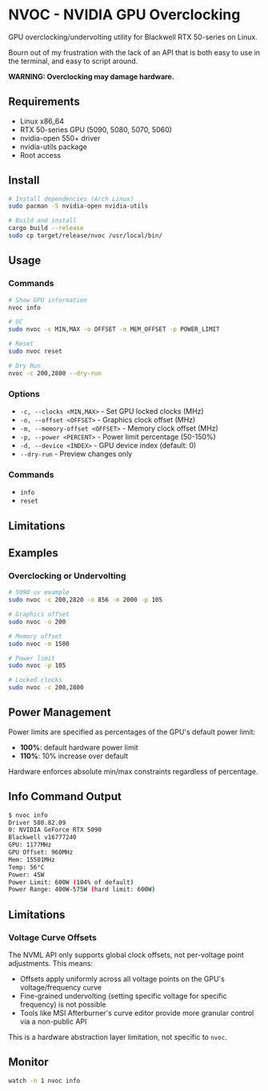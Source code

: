 # NVOC - NVIDIA GPU Overclocking

GPU overclocking/undervolting utility for Blackwell RTX 50-series on Linux.

Bourn out of my frustration with the lack of an API that is both easy to use in the terminal, and easy to script around.

**WARNING: Overclocking may damage hardware.**

## Requirements

- Linux x86_64
- RTX 50-series GPU (5090, 5080, 5070, 5060)
- nvidia-open 550+ driver
- nvidia-utils package
- Root access

## Install

```bash
# Install dependencies (Arch Linux)
sudo pacman -S nvidia-open nvidia-utils

# Build and install
cargo build --release
sudo cp target/release/nvoc /usr/local/bin/
```

## Usage

### Commands

```bash
# Show GPU information
nvoc info

# OC
sudo nvoc -c MIN,MAX -o OFFSET -m MEM_OFFSET -p POWER_LIMIT

# Reset
sudo nvoc reset

# Dry Run
nvoc -c 200,2800 --dry-run
```

### Options

- `-c, --clocks <MIN,MAX>` - Set GPU locked clocks (MHz)
- `-o, --offset <OFFSET>` - Graphics clock offset (MHz)
- `-m, --memory-offset <OFFSET>` - Memory clock offset (MHz)
- `-p, --power <PERCENT>` - Power limit percentage (50-150%)
- `-d, --device <INDEX>` - GPU device index (default: 0)
- `--dry-run` - Preview changes only

### Commands

- `info`
- `reset`

## Limitations



## Examples

### Overclocking or Undervolting
```bash
# 5090 uv example
sudo nvoc -c 200,2820 -o 856 -m 2000 -p 105

# Graphics offset
sudo nvoc -o 200

# Memory offset
sudo nvoc -m 1500

# Power limit
sudo nvoc -p 105

# Locked clocks
sudo nvoc -c 200,2800
```

## Power Management

Power limits are specified as percentages of the GPU's default power limit:

- **100%**: default hardware power limit
- **110%**: 10% increase over default

Hardware enforces absolute min/max constraints regardless of percentage.

## Info Command Output

```bash
$ nvoc info
Driver 580.82.09
0: NVIDIA GeForce RTX 5090
Blackwell v16777240
GPU: 1177MHz
GPU Offset: 960MHz
Mem: 15501MHz
Temp: 56°C
Power: 45W
Power Limit: 600W (104% of default)
Power Range: 400W-575W (hard limit: 600W)
```

## Limitations

### Voltage Curve Offsets

The NVML API only supports global clock offsets, not per-voltage point adjustments. This means:

- Offsets apply uniformly across all voltage points on the GPU's voltage/frequency curve
- Fine-grained undervolting (setting specific voltage for specific frequency) is not possible
- Tools like MSI Afterburner's curve editor provide more granular control via a non-public API

This is a hardware abstraction layer limitation, not specific to `nvoc`.

## Monitor

```bash
watch -n 1 nvoc info
```
